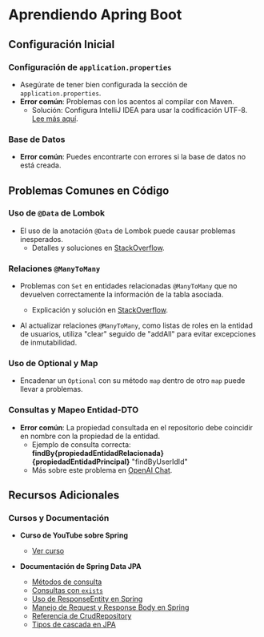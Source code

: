 # Aprendiendo Apring Boot

## Configuración Inicial

### Configuración de `application.properties`

- Asegúrate de tener bien configurada la sección de `application.properties`.
- **Error común**: Problemas con los acentos al compilar con Maven.
    - Solución: Configura IntelliJ IDEA para usar la codificación UTF-8. [Lee más aquí](https://blog.jetbrains.com/idea/2013/03/use-the-utf-8-luke-file-encodings-in-intellij-idea/).

### Base de Datos

- **Error común**: Puedes encontrarte con errores si la base de datos no está creada.

## Problemas Comunes en Código

### Uso de `@Data` de Lombok

- El uso de la anotación `@Data` de Lombok puede causar problemas inesperados.
    - Detalles y soluciones en [StackOverflow](https://stackoverflow.com/a/68605588/24313181).

### Relaciones `@ManyToMany`

- Problemas con `Set` en entidades relacionadas `@ManyToMany` que no devuelven correctamente la información de la tabla asociada.
    - Explicación y solución en [StackOverflow](https://stackoverflow.com/a/77421861).

- Al actualizar relaciones `@ManyToMany`, como listas de roles en la entidad de usuarios, utiliza "clear" seguido de "addAll" para evitar excepciones de inmutabilidad.

### Uso de Optional y Map

- Encadenar un `Optional` con su método `map` dentro de otro `map` puede llevar a problemas.

### Consultas y Mapeo Entidad-DTO

- **Error común**: La propiedad consultada en el repositorio debe coincidir en nombre con la propiedad de la entidad.
    - Ejemplo de consulta correcta: **findBy{propiedadEntidadRelacionada}{propiedadEntidadPrincipal}** "findByUserIdId" 
    - Más sobre este problema en [OpenAI Chat](https://chat.openai.com/share/cb7d8861-531c-4a75-9677-661632bfc8c5).

## Recursos Adicionales

### Cursos y Documentación

- **Curso de YouTube sobre Spring**
    - [Ver curso](https://www.youtube.com/watch?v=Nv2DERaMx-4&t=3075s)

- **Documentación de Spring Data JPA**
    - [Métodos de consulta](https://docs.spring.io/spring-data/jpa/reference/jpa/query-methods.html#jpa.query-methods.at-query)
    - [Consultas con `exists`](https://www.baeldung.com/spring-data-exists-query#using-a-derived-query-method)
    - [Uso de ResponseEntity en Spring](https://www.baeldung.com/spring-response-entity)
    - [Manejo de Request y Response Body en Spring](https://www.baeldung.com/spring-request-response-body)
    - [Referencia de CrudRepository](https://docs.spring.io/spring-data/commons/docs/current/api/org/springframework/data/repository/CrudRepository.html)
    - [Tipos de cascada en JPA](https://www.baeldung.com/jpa-cascade-types)

